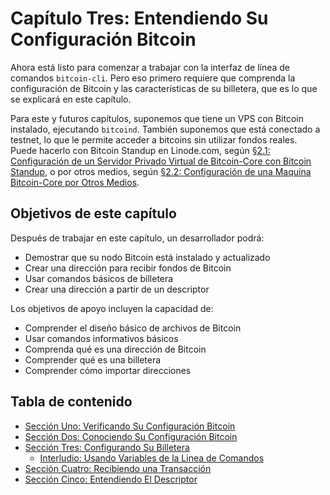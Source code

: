 # Capítulo Tres: Entendiendo Su Configuración Bitcoin

Ahora está listo para comenzar a trabajar con la interfaz de línea de comandos `bitcoin-cli`. Pero eso primero requiere que comprenda la configuración de Bitcoin y las características de su billetera, que es lo que se explicará en este capítulo.

Para este y futuros capítulos, suponemos que tiene un VPS con Bitcoin instalado, ejecutando `bitcoind`. También suponemos que está conectado a testnet, lo que le permite acceder a bitcoins sin utilizar fondos reales. Puede hacerlo con Bitcoin Standup en Linode.com, según  [§2.1: Configuración de un Servidor Privado Virtual de Bitcoin-Core con Bitcoin Standup](02_1_Configurando_un_Bitcoin-Core_VPS_con_StackScript.md), o por otros medios, según [§2.2: Configuración de una Maquina Bitcoin-Core por Otros Medios](02_2_Configurando_Bitcoin_Core_Otros.md).

## Objetivos de este capítulo

Después de trabajar en este capítulo, un desarrollador podrá:

   * Demostrar que su nodo Bitcoin está instalado y actualizado
   * Crear una dirección para recibir fondos de Bitcoin
   * Usar comandos básicos de billetera
   * Crear una dirección a partir de un descriptor
   
Los objetivos de apoyo incluyen la capacidad de:

   * Comprender el diseño básico de archivos de Bitcoin
   * Usar comandos informativos básicos
   * Comprenda qué es una dirección de Bitcoin
   * Comprender qué es una billetera
   * Comprender cómo importar direcciones
   
## Tabla de contenido

* [Sección Uno: Verificando Su Configuración Bitcoin](03_1_Verificando_Su_Configuracion_Bitcoin.md)
* [Sección Dos: Conociendo Su Configuración Bitcoin](03_2_Conociendo_Su_Configuracion_Bitcoin.md)
* [Sección Tres: Configurando Su Billetera](03_3_Configurando_Su_Billetera.md)
   * [Interludio: Usando Variables de la Linea de Comandos](03_3_Interludio_Usando_Variables_Linea_Comando.md)
* [Sección Cuatro: Recibiendo una Transacción](03_4_Recibiendo_una_Transaccion.md)
* [Sección Cinco: Entendiendo El Descriptor](03_5_Entendiendo_El_Descriptor.md)
